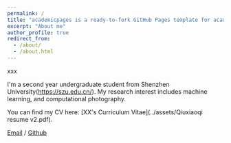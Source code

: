 ```yaml
---
permalink: /
title: "academicpages is a ready-to-fork GitHub Pages template for academic personal websites"
excerpt: "About me"
author_profile: true
redirect_from: 
  - /about/
  - /about.html
---
```



xxx

I'm a second year undergraduate student from Shenzhen University(https://szu.edu.cn/). My research interest includes machine learning, and computational photography.


You can find my CV here: [XX's Curriculum Vitae](../assets/Qiuxiaoqi resume v2.pdf).

[Email](qiuxiaoqi20223@email.szu.edu.cn) / [Github](https://github.com/Siki-cloud) 
